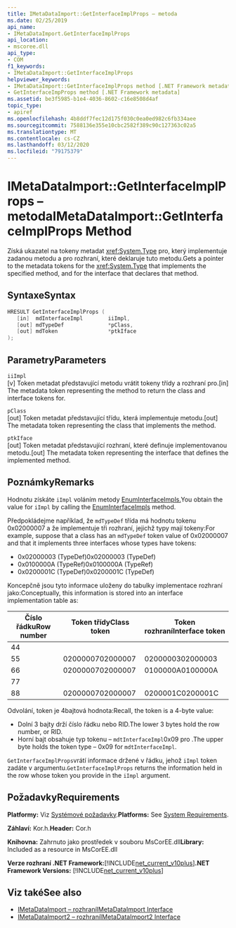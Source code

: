 ```yaml
---
title: IMetaDataImport::GetInterfaceImplProps – metoda
ms.date: 02/25/2019
api_name:
- IMetaDataImport.GetInterfaceImplProps
api_location:
- mscoree.dll
api_type:
- COM
f1_keywords:
- IMetaDataImport::GetInterfaceImplProps
helpviewer_keywords:
- IMetaDataImport::GetInterfaceImplProps method [.NET Framework metadata]
- GetInterfaceImpProps method [.NET Framework metadata]
ms.assetid: be3f5985-b1e4-4036-8602-c16e8508d4af
topic_type:
- apiref
ms.openlocfilehash: 4b8ddf7fec12d175f030c0ea0ed982c6fb334aee
ms.sourcegitcommit: 7588136e355e10cbc2582f389c90c127363c02a5
ms.translationtype: MT
ms.contentlocale: cs-CZ
ms.lasthandoff: 03/12/2020
ms.locfileid: "79175379"
---
```

# <a name="imetadataimportgetinterfaceimplprops-method"></a><span data-ttu-id="38568-102">IMetaDataImport::GetInterfaceImplProps – metoda</span><span class="sxs-lookup"><span data-stu-id="38568-102">IMetaDataImport::GetInterfaceImplProps Method</span></span>
<span data-ttu-id="38568-103">Získá ukazatel na tokeny metadat <xref:System.Type> pro, který implementuje zadanou metodu a pro rozhraní, které deklaruje tuto metodu.</span><span class="sxs-lookup"><span data-stu-id="38568-103">Gets a pointer to the metadata tokens for the <xref:System.Type> that implements the specified method, and for the interface that declares that method.</span></span>
  
## <a name="syntax"></a><span data-ttu-id="38568-104">Syntaxe</span><span class="sxs-lookup"><span data-stu-id="38568-104">Syntax</span></span>  
  
```cpp  
HRESULT GetInterfaceImplProps (  
   [in]  mdInterfaceImpl        iiImpl,  
   [out] mdTypeDef              *pClass,  
   [out] mdToken                *ptkIface  
);  
```  
  
## <a name="parameters"></a><span data-ttu-id="38568-105">Parametry</span><span class="sxs-lookup"><span data-stu-id="38568-105">Parameters</span></span>  
 `iiImpl`  
 <span data-ttu-id="38568-106">[v] Token metadat představující metodu vrátit tokeny třídy a rozhraní pro.</span><span class="sxs-lookup"><span data-stu-id="38568-106">[in] The metadata token representing the method to return the class and interface tokens for.</span></span>  
  
 `pClass`  
 <span data-ttu-id="38568-107">[out] Token metadat představující třídu, která implementuje metodu.</span><span class="sxs-lookup"><span data-stu-id="38568-107">[out] The metadata token representing the class that implements the method.</span></span>  
  
 `ptkIface`  
 <span data-ttu-id="38568-108">[out] Token metadat představující rozhraní, které definuje implementovanou metodu.</span><span class="sxs-lookup"><span data-stu-id="38568-108">[out] The metadata token representing the interface that defines the implemented method.</span></span>  

## <a name="remarks"></a><span data-ttu-id="38568-109">Poznámky</span><span class="sxs-lookup"><span data-stu-id="38568-109">Remarks</span></span>

 <span data-ttu-id="38568-110">Hodnotu získáte `iImpl` voláním metody [EnumInterfaceImpls.](imetadataimport-enuminterfaceimpls-method.md)</span><span class="sxs-lookup"><span data-stu-id="38568-110">You obtain the value for `iImpl` by calling the [EnumInterfaceImpls](imetadataimport-enuminterfaceimpls-method.md) method.</span></span>

 <span data-ttu-id="38568-111">Předpokládejme například, že `mdTypeDef` třída má hodnotu tokenu 0x02000007 a že implementuje tři rozhraní, jejichž typy mají tokeny:</span><span class="sxs-lookup"><span data-stu-id="38568-111">For example, suppose that a class has an `mdTypeDef` token value of 0x02000007 and that it implements three interfaces whose types have tokens:</span></span>

- <span data-ttu-id="38568-112">0x02000003 (TypeDef)</span><span class="sxs-lookup"><span data-stu-id="38568-112">0x02000003 (TypeDef)</span></span>
- <span data-ttu-id="38568-113">0x0100000A (TypeRef)</span><span class="sxs-lookup"><span data-stu-id="38568-113">0x0100000A (TypeRef)</span></span>
- <span data-ttu-id="38568-114">0x0200001C (TypeDef)</span><span class="sxs-lookup"><span data-stu-id="38568-114">0x0200001C (TypeDef)</span></span>

<span data-ttu-id="38568-115">Koncepčně jsou tyto informace uloženy do tabulky implementace rozhraní jako:</span><span class="sxs-lookup"><span data-stu-id="38568-115">Conceptually, this information is stored into an interface implementation table as:</span></span>

| <span data-ttu-id="38568-116">Číslo řádku</span><span class="sxs-lookup"><span data-stu-id="38568-116">Row number</span></span> | <span data-ttu-id="38568-117">Token třídy</span><span class="sxs-lookup"><span data-stu-id="38568-117">Class token</span></span> | <span data-ttu-id="38568-118">Token rozhraní</span><span class="sxs-lookup"><span data-stu-id="38568-118">Interface token</span></span> |
|------------|-------------|-----------------|
| <span data-ttu-id="38568-119">4</span><span class="sxs-lookup"><span data-stu-id="38568-119">4</span></span>          |             |                 |
| <span data-ttu-id="38568-120">5</span><span class="sxs-lookup"><span data-stu-id="38568-120">5</span></span>          | <span data-ttu-id="38568-121">02000007</span><span class="sxs-lookup"><span data-stu-id="38568-121">02000007</span></span>    | <span data-ttu-id="38568-122">02000003</span><span class="sxs-lookup"><span data-stu-id="38568-122">02000003</span></span>        |
| <span data-ttu-id="38568-123">6</span><span class="sxs-lookup"><span data-stu-id="38568-123">6</span></span>          | <span data-ttu-id="38568-124">02000007</span><span class="sxs-lookup"><span data-stu-id="38568-124">02000007</span></span>    | <span data-ttu-id="38568-125">0100000A</span><span class="sxs-lookup"><span data-stu-id="38568-125">0100000A</span></span>        |
| <span data-ttu-id="38568-126">7</span><span class="sxs-lookup"><span data-stu-id="38568-126">7</span></span>          |             |                 |
| <span data-ttu-id="38568-127">8</span><span class="sxs-lookup"><span data-stu-id="38568-127">8</span></span>          | <span data-ttu-id="38568-128">02000007</span><span class="sxs-lookup"><span data-stu-id="38568-128">02000007</span></span>    | <span data-ttu-id="38568-129">0200001C</span><span class="sxs-lookup"><span data-stu-id="38568-129">0200001C</span></span>        |

<span data-ttu-id="38568-130">Odvolání, token je 4bajtová hodnota:</span><span class="sxs-lookup"><span data-stu-id="38568-130">Recall, the token is a 4-byte value:</span></span>

- <span data-ttu-id="38568-131">Dolní 3 bajty drží číslo řádku nebo RID.</span><span class="sxs-lookup"><span data-stu-id="38568-131">The lower 3 bytes hold the row number, or RID.</span></span>
- <span data-ttu-id="38568-132">Horní bajt obsahuje typ tokenu – `mdtInterfaceImpl`0x09 pro .</span><span class="sxs-lookup"><span data-stu-id="38568-132">The upper byte holds the token type – 0x09 for `mdtInterfaceImpl`.</span></span>

<span data-ttu-id="38568-133">`GetInterfaceImplProps`vrátí informace držené v řádku, jehož `iImpl` token zadáte v argumentu.</span><span class="sxs-lookup"><span data-stu-id="38568-133">`GetInterfaceImplProps` returns the information held in the row whose token you provide in the `iImpl` argument.</span></span>
  
## <a name="requirements"></a><span data-ttu-id="38568-134">Požadavky</span><span class="sxs-lookup"><span data-stu-id="38568-134">Requirements</span></span>  
 <span data-ttu-id="38568-135">**Platformy:** Viz [Systémové požadavky](../../../../docs/framework/get-started/system-requirements.md).</span><span class="sxs-lookup"><span data-stu-id="38568-135">**Platforms:** See [System Requirements](../../../../docs/framework/get-started/system-requirements.md).</span></span>  
  
 <span data-ttu-id="38568-136">**Záhlaví:** Kor.h.</span><span class="sxs-lookup"><span data-stu-id="38568-136">**Header:** Cor.h</span></span>  
  
 <span data-ttu-id="38568-137">**Knihovna:** Zahrnuto jako prostředek v souboru MsCorEE.dll</span><span class="sxs-lookup"><span data-stu-id="38568-137">**Library:** Included as a resource in MsCorEE.dll</span></span>  
  
 <span data-ttu-id="38568-138">**Verze rozhraní .NET Framework:**[!INCLUDE[net_current_v10plus](../../../../includes/net-current-v10plus-md.md)]</span><span class="sxs-lookup"><span data-stu-id="38568-138">**.NET Framework Versions:** [!INCLUDE[net_current_v10plus](../../../../includes/net-current-v10plus-md.md)]</span></span>  
  
## <a name="see-also"></a><span data-ttu-id="38568-139">Viz také</span><span class="sxs-lookup"><span data-stu-id="38568-139">See also</span></span>

- [<span data-ttu-id="38568-140">IMetaDataImport – rozhraní</span><span class="sxs-lookup"><span data-stu-id="38568-140">IMetaDataImport Interface</span></span>](../../../../docs/framework/unmanaged-api/metadata/imetadataimport-interface.md)
- [<span data-ttu-id="38568-141">IMetaDataImport2 – rozhraní</span><span class="sxs-lookup"><span data-stu-id="38568-141">IMetaDataImport2 Interface</span></span>](../../../../docs/framework/unmanaged-api/metadata/imetadataimport2-interface.md)
